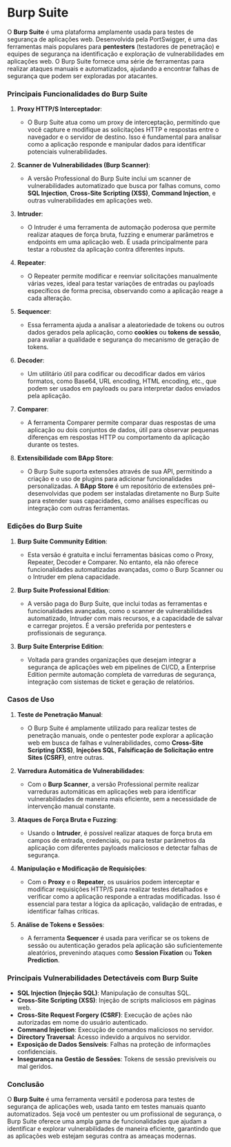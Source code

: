 # Burp Suite

O **Burp Suite** é uma plataforma amplamente usada para testes de segurança de aplicações web. Desenvolvida pela PortSwigger, é uma das ferramentas mais populares para **pentesters** (testadores de penetração) e equipes de segurança na identificação e exploração de vulnerabilidades em aplicações web. O Burp Suite fornece uma série de ferramentas para realizar ataques manuais e automatizados, ajudando a encontrar falhas de segurança que podem ser exploradas por atacantes.

### Principais Funcionalidades do Burp Suite

1. **Proxy HTTP/S Interceptador**:
   - O Burp Suite atua como um proxy de interceptação, permitindo que você capture e modifique as solicitações HTTP e respostas entre o navegador e o servidor de destino. Isso é fundamental para analisar como a aplicação responde e manipular dados para identificar potenciais vulnerabilidades.

2. **Scanner de Vulnerabilidades (Burp Scanner)**:
   - A versão Professional do Burp Suite inclui um scanner de vulnerabilidades automatizado que busca por falhas comuns, como **SQL Injection**, **Cross-Site Scripting (XSS)**, **Command Injection**, e outras vulnerabilidades em aplicações web.

3. **Intruder**:
   - O Intruder é uma ferramenta de automação poderosa que permite realizar ataques de força bruta, fuzzing e enumerar parâmetros e endpoints em uma aplicação web. É usada principalmente para testar a robustez da aplicação contra diferentes inputs.

4. **Repeater**:
   - O Repeater permite modificar e reenviar solicitações manualmente várias vezes, ideal para testar variações de entradas ou payloads específicos de forma precisa, observando como a aplicação reage a cada alteração.

5. **Sequencer**:
   - Essa ferramenta ajuda a analisar a aleatoriedade de tokens ou outros dados gerados pela aplicação, como **cookies** ou **tokens de sessão**, para avaliar a qualidade e segurança do mecanismo de geração de tokens.

6. **Decoder**:
   - Um utilitário útil para codificar ou decodificar dados em vários formatos, como Base64, URL encoding, HTML encoding, etc., que podem ser usados em payloads ou para interpretar dados enviados pela aplicação.

7. **Comparer**:
   - A ferramenta Comparer permite comparar duas respostas de uma aplicação ou dois conjuntos de dados, útil para observar pequenas diferenças em respostas HTTP ou comportamento da aplicação durante os testes.

8. **Extensibilidade com BApp Store**:
   - O Burp Suite suporta extensões através de sua API, permitindo a criação e o uso de plugins para adicionar funcionalidades personalizadas. A **BApp Store** é um repositório de extensões pré-desenvolvidas que podem ser instaladas diretamente no Burp Suite para estender suas capacidades, como análises específicas ou integração com outras ferramentas.

### Edições do Burp Suite

1. **Burp Suite Community Edition**:
   - Esta versão é gratuita e inclui ferramentas básicas como o Proxy, Repeater, Decoder e Comparer. No entanto, ela não oferece funcionalidades automatizadas avançadas, como o Burp Scanner ou o Intruder em plena capacidade.

2. **Burp Suite Professional Edition**:
   - A versão paga do Burp Suite, que inclui todas as ferramentas e funcionalidades avançadas, como o scanner de vulnerabilidades automatizado, Intruder com mais recursos, e a capacidade de salvar e carregar projetos. É a versão preferida por pentesters e profissionais de segurança.

3. **Burp Suite Enterprise Edition**:
   - Voltada para grandes organizações que desejam integrar a segurança de aplicações web em pipelines de CI/CD, a Enterprise Edition permite automação completa de varreduras de segurança, integração com sistemas de ticket e geração de relatórios.

### Casos de Uso

1. **Teste de Penetração Manual**:
   - O Burp Suite é amplamente utilizado para realizar testes de penetração manuais, onde o pentester pode explorar a aplicação web em busca de falhas e vulnerabilidades, como **Cross-Site Scripting (XSS)**, **Injeções SQL**, **Falsificação de Solicitação entre Sites (CSRF)**, entre outras.

2. **Varredura Automática de Vulnerabilidades**:
   - Com o **Burp Scanner**, a versão Professional permite realizar varreduras automáticas em aplicações web para identificar vulnerabilidades de maneira mais eficiente, sem a necessidade de intervenção manual constante.

3. **Ataques de Força Bruta e Fuzzing**:
   - Usando o **Intruder**, é possível realizar ataques de força bruta em campos de entrada, credenciais, ou para testar parâmetros da aplicação com diferentes payloads maliciosos e detectar falhas de segurança.

4. **Manipulação e Modificação de Requisições**:
   - Com o **Proxy** e o **Repeater**, os usuários podem interceptar e modificar requisições HTTP/S para realizar testes detalhados e verificar como a aplicação responde a entradas modificadas. Isso é essencial para testar a lógica da aplicação, validação de entradas, e identificar falhas críticas.

5. **Análise de Tokens e Sessões**:
   - A ferramenta **Sequencer** é usada para verificar se os tokens de sessão ou autenticação gerados pela aplicação são suficientemente aleatórios, prevenindo ataques como **Session Fixation** ou **Token Prediction**.

### Principais Vulnerabilidades Detectáveis com Burp Suite

- **SQL Injection (Injeção SQL)**: Manipulação de consultas SQL.
- **Cross-Site Scripting (XSS)**: Injeção de scripts maliciosos em páginas web.
- **Cross-Site Request Forgery (CSRF)**: Execução de ações não autorizadas em nome do usuário autenticado.
- **Command Injection**: Execução de comandos maliciosos no servidor.
- **Directory Traversal**: Acesso indevido a arquivos no servidor.
- **Exposição de Dados Sensíveis**: Falhas na proteção de informações confidenciais.
- **Insegurança na Gestão de Sessões**: Tokens de sessão previsíveis ou mal geridos.

### Conclusão

O **Burp Suite** é uma ferramenta versátil e poderosa para testes de segurança de aplicações web, usada tanto em testes manuais quanto automatizados. Seja você um pentester ou um profissional de segurança, o Burp Suite oferece uma ampla gama de funcionalidades que ajudam a identificar e explorar vulnerabilidades de maneira eficiente, garantindo que as aplicações web estejam seguras contra as ameaças modernas.